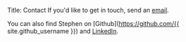 Title: Contact
If you'd like to get in touch, send an [email](mailto:stephendicato@gmail.com).

You can also find Stephen on [Github](https://github.com/{{ site.github_username }})
and [LinkedIn](https://www.linkedin.com/in/stephendicato).
